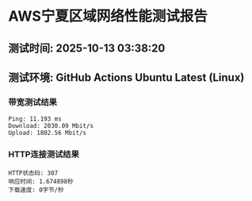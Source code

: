 # AWS宁夏区域网络性能测试报告
## 测试时间: 2025-10-13 03:38:20
## 测试环境: GitHub Actions Ubuntu Latest (Linux)

### 带宽测试结果
```
Ping: 11.193 ms
Download: 2030.09 Mbit/s
Upload: 1802.56 Mbit/s
```

### HTTP连接测试结果
```
HTTP状态码: 307
响应时间: 1.674898秒
下载速度: 0字节/秒
```

